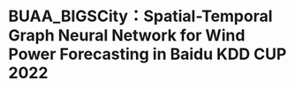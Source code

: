 # BUAA\_BIGSCity：Spatial-Temporal Graph Neural Network for Wind Power Forecasting in Baidu KDD CUP 2022

